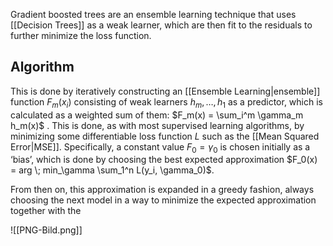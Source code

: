 Gradient boosted trees are an ensemble learning technique that uses [[Decision Trees]] as a weak learner, which are then fit to the residuals to further minimize the loss function.

## Algorithm 
This is done by iteratively constructing an [[Ensemble Learning|ensemble]] function  $F_{m}(x_i)$ consisting of weak learners $h_m, …, h_1$ as a predictor, which is calculated as a weighted sum of them: $F_m(x) = \sum_i^m \gamma_m h_m(x)$ . 
This is done, as with most supervised learning algorithms, by minimizing some differentiable loss function $L$ such as the [[Mean Squared Error|MSE]].
Specifically, a constant value $F_0 = \gamma_0$ is chosen initially as a ‘bias’, which is done by choosing the best expected approximation $F_0(x) = arg \; min_\gamma \sum_1^n L(y_i, \gamma_0)$.

From then on, this approximation is expanded in a greedy fashion, always choosing the next model in a way to minimize the expected approximation together with the 


![[PNG-Bild.png]]
